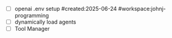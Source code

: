 - [ ] openai .env setup #created:2025-06-24 #workspace:johnj-programming
- [ ] dynamically load agents
- [ ] Tool Manager
